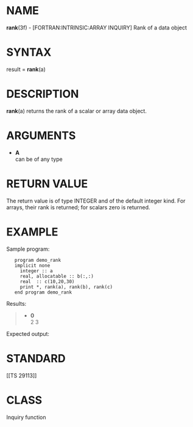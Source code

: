 # NAME

**rank**(3f) - \[FORTRAN:INTRINSIC:ARRAY INQUIRY\] Rank of a data object

# SYNTAX

result = **rank**(a)

# DESCRIPTION

**rank**(a) returns the rank of a scalar or array data object.

# ARGUMENTS

  - **A**  
    can be of any type

# RETURN VALUE

The return value is of type INTEGER and of the default integer kind. For
arrays, their rank is returned; for scalars zero is returned.

# EXAMPLE

Sample program:

``` 
   program demo_rank
   implicit none
     integer :: a
     real, allocatable :: b(:,:)
     real  :: c(10,20,30)
     print *, rank(a), rank(b), rank(c)
   end program demo_rank
```

Results:

>   - **0**  
>     2 3

Expected output:

# STANDARD

\[\[TS 29113\]\]

# CLASS

Inquiry function
